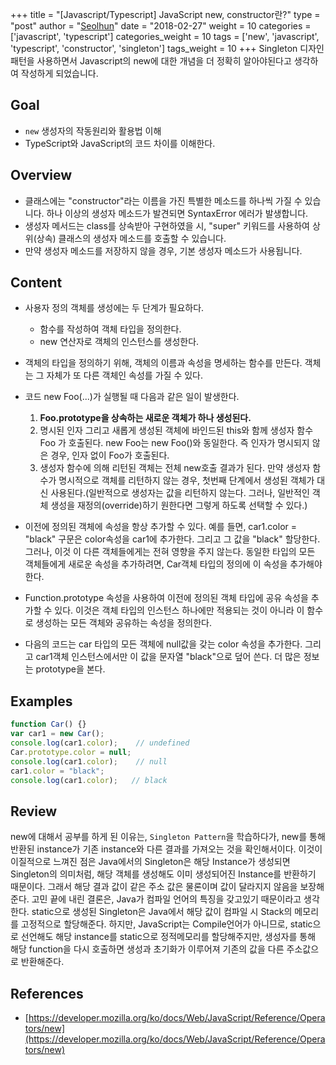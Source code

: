+++
title = "[Javascript/Typescript] JavaScript new, constructor란?"
type = "post"
author = "[Seolhun](https://github.com/Seolhun)"
date = "2018-02-27"
weight = 10
categories = ['javascript', 'typescript']
categories_weight = 10
tags = ['new', 'javascript', 'typescript', 'constructor', 'singleton']
tags_weight = 10
+++
Singleton 디자인 패턴을 사용하면서 Javascript의 new에 대한 개념을 더 정확히 알아야된다고 생각하여 작성하게 되었습니다.

<!--more-->
## Goal
- `new` 생성자의 작동원리와 활용법 이해
- TypeScript와 JavaScript의 코드 차이를 이해한다.

## Overview
- 클래스에는 "constructor"라는 이름을 가진 특별한 메소드를 하나씩 가질 수 있습니다. 하나 이상의 생성자 메소드가 발견되면 SyntaxError 에러가 발생합니다.
- 생성자 메서드는 class를 상속받아 구현하였을 시, "super" 키워드를 사용하여 상위(상속) 클래스의 생성자 메소드를 호출할 수 있습니다.
- 만약 생성자 메소드를 저장하지 않을 경우, 기본 생성자 메소드가 사용됩니다.

## Content
- 사용자 정의 객체를 생성에는 두 단계가 필요하다.
    - 함수를 작성하여 객체 타입을 정의한다.
    - new 연산자로 객체의 인스턴스를 생성한다.
- 객체의 타입을 정의하기 위해, 객체의 이름과 속성을 명세하는 함수를 만든다. 객체는 그 자체가 또 다른 객체인 속성를 가질 수 있다.

- 코드 new Foo(...)가 실행될 때 다음과 같은 일이 발생한다.
    1. **Foo.prototype을 상속하는 새로운 객체가 하나 생성된다.**
    2. 명시된 인자 그리고 새롭게 생성된 객체에 바인드된 this와 함께 생성자 함수 Foo 가 호출된다. new Foo는 new Foo()와 동일한다. 즉 인자가 명시되지 않은 경우, 인자 없이 Foo가 호출된다.
    3. 생성자 함수에 의해 리턴된 객체는 전체 new호출 결과가 된다. 만약 생성자 함수가 명시적으로 객체를 리턴하지 않는 경우, 첫번째 단계에서 생성된 객체가 대신 사용된다.(일반적으로 생성자는 값을 리턴하지 않는다. 그러나, 일반적인 객체 생성을 재정의(override)하기 원한다면 그렇게 하도록 선택할 수 있다.)
- 이전에 정의된 객체에 속성을 항상 추가할 수 있다. 예를 들면, car1.color = "black" 구문은 color속성을 car1에 추가한다. 그리고 그 값을 "black" 할당한다. 그러나, 이것 이 다른 객체들에게는 전혀 영향을 주지 않는다. 동일한 타입의 모든 객체들에게 새로운 속성을 추가하려면, Car객체 타입의 정의에 이 속성을 추가해야한다.
- Function.prototype 속성을 사용하여 이전에 정의된 객체 타입에 공유 속성을 추가할 수 있다. 이것은 객체 타입의 인스턴스 하나에만 적용되는 것이 아니라 이 함수로 생성하는 모든 객체와 공유하는 속성을 정의한다.
- 다음의 코드는 car 타입의 모든 객체에 null값을 갖는 color 속성을 추가한다. 그리고 car1객체 인스턴스에서만 이 값을 문자열 "black"으로 덮어 쓴다. 더 많은 정보는 prototype을 본다.

## Examples
```javascript
function Car() {}
var car1 = new Car();
console.log(car1.color);    // undefined
Car.prototype.color = null;
console.log(car1.color);    // null
car1.color = "black";
console.log(car1.color);   // black
```

## Review
new에 대해서 공부를 하게 된 이유는, `Singleton Pattern`을 학습하다가, new를 통해 반환된 instance가 기존 instance와 다른 결과를 가져오는 것을 확인해서이다. 
이것이 이질적으로 느껴진 점은 Java에서의 Singleton은 해당 Instance가 생성되면 Singleton의 의미처럼, 해당 객체를 생성해도 이미 생성되어진 Instance를 반환하기 때문이다. 그래서 해당 결과 값이 같은 주소 값은 물론이며 값이 달라지지 않음을 보장해준다. 고민 끝에 내린 결론은, Java가 컴파일 언어의 특징을 갖고있기 때문이라고 생각한다. static으로 생성된 Singleton은 Java에서 해당 값이 컴파일 시 Stack의 메모리를 고정적으로 할당해준다. 하지만, JavaScript는 Compile언어가 아니므로, static으로 선언해도 해당 instance를 static으로 정적메모리를 할당해주지만, 생성자를 통해 해당 function을 다시 호출하면 생성과 초기화가 이루어져 기존의 값을 다른 주소값으로 반환해준다.

## References
- [https://developer.mozilla.org/ko/docs/Web/JavaScript/Reference/Operators/new](https://developer.mozilla.org/ko/docs/Web/JavaScript/Reference/Operators/new)